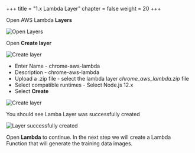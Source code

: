 +++
title = "1.x Lambda Layer"
chapter = false
weight = 20
+++

Open AWS Lambda **Layers**

![Open Layers](20_lambda_layer/images/create-lambda-layer-1.png "Open Layers")

Open **Create layer**

![Create layer](20_lambda_layer/images/create-lambda-layer-2.png "Create layer")

* Enter Name - chrome-aws-lambda
* Description - chrome-aws-lambda
* Upload a .zip file - select the lambda layer *chrome_aws_lambda.zip* file
* Select compatible runtimes - Select Node.js 12.x
* Select **Create**

![Create layer](20_lambda_layer/images/create-lambda-layer-3.png "Create layer")

You should see Lamba Layer was successfully created

![Layer successfully created](20_lambda_layer/images/create-lambda-layer-4.png "Layer successfully created")

Open **Lambda** to continue. In the next step we will create a Lambda Function that will generate the training data images.
